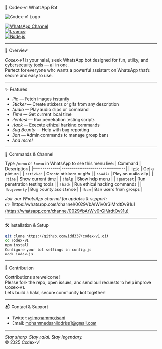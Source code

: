 🤖 Codex-v1 WhatsApp Bot

![Codex-v1 Logo](https://i.ibb.co/N6dQVK9W/Futuristic-Bot-Logo-with-Circuit-Motif.png)

[![WhatsApp Channel](https://img.shields.io/badge/WhatsApp-Channel-brightgreen?logo=whatsapp)](https://whatsapp.com/channel/0029VbArWiv0rGiMrdtOv91u)  
[![License](https://img.shields.io/badge/License-MIT-blue)](LICENSE)  
[![Node.js](https://img.shields.io/badge/Node.js-%3E%3D14.0.0-brightgreen?logo=node.js)](https://nodejs.org/)

---

🚀 Overview

*Codex-v1* is your halal, sleek WhatsApp bot designed for fun, utility, and cybersecurity tools — all in one.  
Perfect for everyone who wants a powerful assistant on WhatsApp that’s secure and easy to use.

---

✨ Features

- *Pic* — Fetch images instantly  
- *Sticker* — Create stickers or gifs from any description  
- *Audio* — Play audio clips on command  
- *Time* — Get current local time  
- *Pentest* — Run penetration testing scripts  
- *Hack* — Execute ethical hacking commands  
- *Bug Bounty* — Help with bug reporting  
- *Ban* — Admin commands to manage group bans  
- *And more!*

---

📜 Commands & Channel

Type `/menu` or `!menu` in WhatsApp to see this menu live:
| Command      | Description                       |
|--------------|---------------------------------|
| `!pic`       | Get a picture                   |
| `!sticker`   | Create stickers or gifs         |
| `!audio`     | Play an audio clip              |
| `!time`      | Show current time               |
| `!help`      | Show help menu                  |
| `!pentest`   | Run penetration testing tools   |
| `!hack`      | Run ethical hacking commands    |
| `!bugbounty` | Bug bounty assistance           |
| `!ban`       | Ban users from groups           |

*Join our WhatsApp channel for updates & support:*  
👉 [https://whatsapp.com/channel/0029VbArWiv0rGiMrdtOv91u](https://whatsapp.com/channel/0029VbArWiv0rGiMrdtOv91u)

---

🛠️ Installation & Setup

```bash
git clone https://github.com/idd337/codex-v1.git
cd codex-v1
npm install
Configure your bot settings in config.js
node index.js
```

---

🤝 Contribution

Contributions are welcome!  
Please fork the repo, open issues, and send pull requests to help improve Codex-v1.  
Let’s build a halal, secure community bot together!

---

📬 Contact & Support

- Twitter: [@imohammedsani](https://x.com/imohammedsani?s=21)  
- Email: mohammedsaniiddriss1@gmail.com

---

*Stay sharp. Stay halal. Stay legendary.*  
©️ 2025 Codex-v1  
